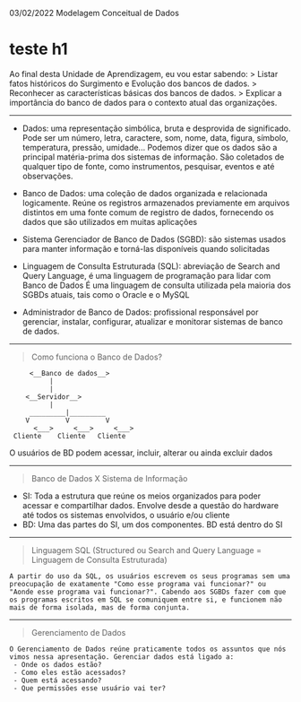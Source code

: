 03/02/2022
Modelagem Conceitual de Dados
# teste h1
Ao final desta Unidade de Aprendizagem, eu vou estar sabendo:
	> Listar fatos históricos do Surgimento e Evolução dos bancos de dados.
	> Reconhecer as características básicas dos bancos de dados.
	> Explicar a importância do banco de dados para o contexto atual das organizações. 

-------------------------------------
- Dados: uma representação simbólica, bruta e desprovida de significado. Pode ser um número, letra, caractere, som, nome, data, figura, símbolo, temperatura, pressão, umidade...
	Podemos dizer que os dados são a principal matéria-prima dos sistemas de informação. 
	São coletados de qualquer tipo de fonte, como instrumentos, pesquisar, eventos e até observações.

- Banco de Dados: uma coleção de dados organizada e relacionada logicamente.
	Reúne os registros armazenados previamente em arquivos distintos em uma fonte comum de registro de dados, fornecendo os dados que são utilizados em muitas aplicações

- Sistema Gerenciador de Banco de Dados (SGBD): são sistemas usados para manter informação e torná-las disponíveis quando solicitadas

- Linguagem de Consulta Estruturada (SQL): abreviação de Search and Query Language, é uma linguagem de programação para lidar com Banco de Dados
	É uma linguagem de consulta utilizada pela maioria dos SGBDs atuais, tais como o Oracle e o MySQL

- Administrador de Banco de Dados: profissional responsável por gerenciar, instalar, configurar, atualizar e monitorar sistemas de banco de dados.

-------------------------------------
> Como funciona o Banco de Dados?


	     <__Banco de dados__>
		      |
		      |
		<__Servidor__>
		      |
	     _________|_________
	    V	      V         V
          <___>     <___>     <___>
	 Cliente    Cliente   Cliente

O usuários de BD podem acessar, incluir, alterar ou ainda excluir dados

-------------------------------------
> Banco de Dados X Sistema de Informação

- SI: Toda a estrutura que reúne os meios organizados para poder acessar e compartilhar dados. Envolve desde a questão do hardware até todos os sistemas envolvidos, o usuário e/ou cliente
- BD: Uma das partes do SI, um dos componentes. BD está dentro do SI

-------------------------------------
> Linguagem SQL (Structured ou Search and Query Language = Linguagem de Consulta Estruturada)

	A partir do uso da SQL, os usuários escrevem os seus programas sem uma preocupação de exatamente "Como esse programa vai funcionar?" ou "Aonde esse programa vai funcionar?". Cabendo aos SGBDs fazer com que os programas escritos em SQL se comuniquem entre si, e funcionem não mais de forma isolada, mas de forma conjunta.

-------------------------------------
> Gerenciamento de Dados

	O Gerenciamento de Dados reúne praticamente todos os assuntos que nós vimos nessa apresentação. Gerenciar dados está ligado a: 
	 - Onde os dados estão?
	 - Como eles estão acessados?
	 - Quem está acessando?
	 - Que permissões esse usuário vai ter?
	












